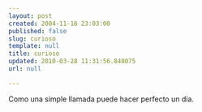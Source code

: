 ```yaml
---
layout: post
created: 2004-11-16 23:03:00
published: false
slug: curioso
template: null
title: curioso
updated: 2010-03-28 11:31:56.848075
url: null

---
```


Como una simple llamada puede hacer perfecto un día.

